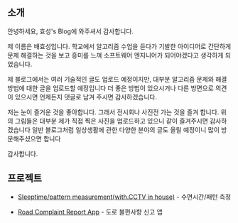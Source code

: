 ## 소개

안녕하세요, 효성's Blog에 와주셔서 감사합니다.

제 이름은 배효성입니다. 학교에서 알고리즘 수업을 듣다가 기발한 아이디어로 간단하게 문제 해결하는 것을 보고 흥미를 느껴 소프트웨어 엔지니어가 되어야겠다고 생각하게 되었습니다.

제 블로그에서는 여러 기술적인 글도 업로드 예정이지만, 대부분 알고리즘 문제와 해결 방법에 대한 글을 업로드할 예정입니다 더 좋은 방법이 있으시거나 다른 방면으로 의견이 있으시면 언제든지 댓글로 남겨 주시면 감사하겠습니다.

저는 눈이 즐거운 것을 좋아합니다. 그래서 전시회나 사진전 가는 것을 즐겨 합니다. 위의 그림들은 대부분 제가 직접 찍은 사진을 업로드하고 있으니 같이 즐겨주시면 감사하겠습니다 일반 블로그처럼 일상생활에 관한 다양한 분야의 글도 올릴 예정이니 많이 방문해주셨으면 합니다

감사합니다.

## 프로젝트 

- [Sleeptime/pattern measurement(with.CCTV in house)](https://github.com/isme2n/react-redux-material-meteor) - 수면시간/패턴 측정

- [Road Complaint Report App](http://48wedding.com) - 도로 불편사항 신고 앱
